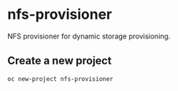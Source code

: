# nfs-provisioner
NFS provisioner for dynamic storage provisioning.

## Create a new project
```
oc new-project nfs-provisioner
```
